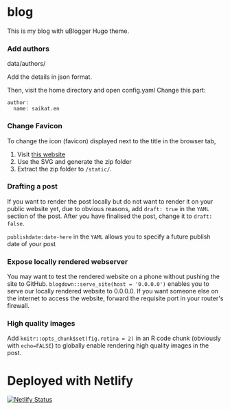 # blog
 This is my blog with uBlogger Hugo theme.

### Add authors
data/authors/

Add the details in json format.

Then, visit the home directory and open config.yaml
Change this part:

```
author:
  name: saikat.en
```

### Change Favicon

To change the icon (favicon) displayed next to the title in the browser tab,

  1. Visit [this website](https://realfavicongenerator.net/)
  2. Use the SVG and generate the zip folder
  3. Extract the zip folder to `/static/`.
  
### Drafting a post

If you want to render the post locally but do not want to render it on your public website yet, due to obvious reasons, add `draft: true` in the `YAML` section of the post. After you have finalised the post, change it to `draft: false`.

`publishdate:date-here` in the `YAML` allows you to specify a future publish date of your post

### Expose locally rendered webserver

You may want to test the rendered website on a phone without pushing the site to GitHub. `blogdown::serve_site(host = '0.0.0.0')` enables you to serve our locally rendered website to 0.0.0.0. If you want someone else on the internet to access the website, forward the requisite port in your router's firewall.

### High quality images

Add `knitr::opts_chunk$set(fig.retina = 2)` in an R code chunk (obviously with `echo=FALSE`) to globally enable rendering high quality images in the post.

# Deployed with Netlify

[![Netlify Status](https://api.netlify.com/api/v1/badges/91fd5144-a81a-4cb8-8ba6-965b2ffffabb/deploy-status)](https://app.netlify.com/sites/heuristic-stonebraker-a9704e/deploys)
